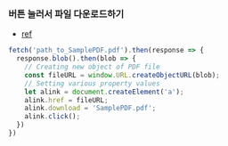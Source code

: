 ### 버튼 눌러서 파일 다운로드하기
- [ref](https://www.geeksforgeeks.org/how-to-download-pdf-file-in-reactjs/)
```js
fetch('path_to_SamplePDF.pdf').then(response => {
  response.blob().then(blob => {
    // Creating new object of PDF file
    const fileURL = window.URL.createObjectURL(blob);
    // Setting various property values
    let alink = document.createElement('a');
    alink.href = fileURL;
    alink.download = 'SamplePDF.pdf';
    alink.click();
  })
})
```

